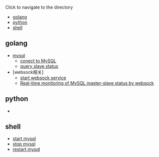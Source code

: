 Click to navigate to the directory

- [golang](#golang)
- [python](#python)
- [shell](#shell)


## golang
- [mysql](https://github.com/hiRainn/coding-treasure-trove/blob/master/golang/database/mysql_client.go)
    - [conect to MySQL](https://github.com/hiRainn/coding-treasure-trove/blob/master/golang/database/mysql_client.go#L24)
    - [query slave status](https://github.com/hiRainn/coding-treasure-trove/blob/master/golang/database/mysql_client.go#L46)
- [websock相关]
    - [start websock service](https://github.com/hiRainn/coding-treasure-trove/blob/master/golang/websock/start_ws_service.go)
    - [Real-time monitoring of MySQL master-slave status by websock](https://github.com/hiRainn/coding-treasure-trove/blob/master/golang/websock/watch_master_slave_status.go)




## python

- 








## shell

- [start mysql](https://github.com/hiRainn/coding-treasure-trove/blob/master/shell/mysql/start_mysql.sh)
- [stop mysql](https://github.com/hiRainn/coding-treasure-trove/blob/master/shell/mysql/stop_mysql.sh)
- [restart mysql](https://github.com/hiRainn/coding-treasure-trove/blob/master/shell/mysql/restart_mysql.sh)

